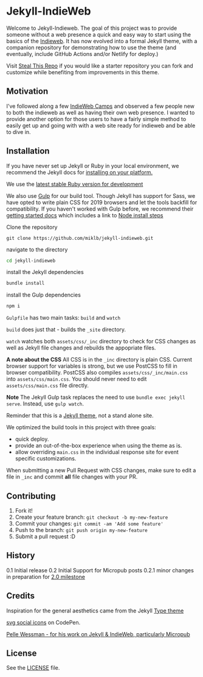# Jekyll-IndieWeb

Welcome to Jekyll-Indieweb. The goal of this project was to provide someone without a web presence a quick and easy way to start using the basics of the [Indieweb](https://indiewebcamp.com). It has now evolved into a formal Jekyll theme, with a companion repository for demonstrating how to use the theme (and eventually, include GitHub Actions and/or Netlify for deploy.)

Visit [Steal This Repo](https://github.com/miklb/steal-this-repo) if you would like a starter repository you can fork and customize while benefiting from improvements in this theme.

## Motivation

I've followed along a few [IndieWeb Camps](https://indiewebcamp.com/IWC) and observed a few people new to both the indieweb as well as having their own web presence. I wanted to provide another option for those users to have a fairly simple method to easily get up and going with with a web site ready for indieweb and be able to dive in.

## Installation

If you have never set up Jekyll or Ruby in your local environment, we recommend the Jekyll docs for [installing on your platform.](https://jekyllrb.com/docs/installation/)

We use the [latest stable Ruby version for development](https://github.com/miklb/jekyll-indieweb/blob/master/.ruby-version)

We also use [Gulp](https://gulpjs.com) for our build tool. Though Jekyll has support for Sass, we have opted to write plain CSS for 2019 browsers and let the tools backfill for compatibility. If you haven't worked with Gulp before, we recommend their [getting started docs](https://gulpjs.com/docs/en/getting-started/quick-start) which includes a link to [Node install steps](https://nodejs.org/en/)


Clone the repository

```{bash}
git clone https://github.com/miklb/jekyll-indieweb.git
```

navigate to the directory

```bash
cd jekyll-indieweb
```

install the Jekyll dependencies

```bash
bundle install
```

install the Gulp dependencies

```bash
npm i
```

`Gulpfile` has two main tasks: `build` and `watch`

`build` does just that - builds the `_site` directory.

`watch` watches both `assets/css/_inc` directory to check for CSS changes as well as Jekyll file changes and rebuilds the appopriate files.

**A note about the CSS** All CSS is in the `_inc` directory is plain CSS. Current browser support for variables is strong, but we use PostCSS to fill in browser compatibility. PostCSS also compiles `assets/css/_inc/main.css` into `assets/css/main.css`. You should never need to edit `assets/css/main.css` file directly.

**Note** The Jekyll Gulp task replaces the need to use `bundle exec jekyll serve`. Instead, use `gulp watch`.

Reminder that this is a [Jekyll theme](https://jekyllrb.com/docs/themes/), not a stand alone site.

We optimized the build tools in this project with three goals:

* quick deploy.
* provide an out-of-the-box experience when using the theme as is.
* allow overriding `main.css` in the individual response site for event specific customizations.

When submitting a new Pull Request with CSS changes, make sure to edit a file in `_inc` and commit **all** file changes with your PR.


## Contributing

1. Fork it!
2. Create your feature branch: `git checkout -b my-new-feature`
3. Commit your changes: `git commit -am 'Add some feature'`
4. Push to the branch: `git push origin my-new-feature`
5. Submit a pull request :D

## History

0.1 Initial release
0.2 Initial Support for Micropub posts
0.2.1 minor changes in preparation for [2.0 milestone](https://github.com/miklb/jekyll-indieweb/milestone/1)

## Credits

Inspiration for the general aesthetics came from the Jekyll [Type theme](https://github.com/rohanchandra/type-theme)

[svg social icons](http://codepen.io/ruandre/pen/howFi) on CodePen.

[Pelle Wessman - for his work on Jekyll & IndieWeb, particularly Micropub](http://voxpelli.com)

## License

See the [LICENSE](https://github.com/jekyll/jekyll/blob/master/LICENSE) file.
